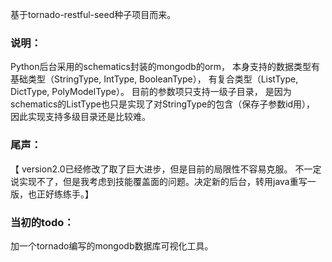 基于tornado-restful-seed种子项目而来。


### 说明：
Python后台采用的schematics封装的mongodb的orm，
本身支持的数据类型有基础类型（StringType, IntType, BooleanType），
有复合类型（ListType, DictType, PolyModelType）。
目前的参数项只支持一级子目录，
是因为schematics的ListType也只是实现了对StringType的包含（保存子参数id用），
因此实现支持多级目录还是比较难。


### 尾声：

【 version2.0已经修改了取了巨大进步，但是目前的局限性不容易克服。
不一定说实现不了，但是我考虑到技能覆盖面的问题。决定新的后台，转用java重写一版，也正好练练手。】


### 当初的todo：
加一个tornado编写的mongodb数据库可视化工具。